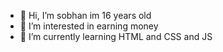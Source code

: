 - 👋 Hi, I’m sobhan im 16 years old 
- 👀 I’m interested in earning money 
- 🌱 I’m currently learning HTML and CSS and JS

<!---
swbhan/swbhan is a ✨ special ✨ repository because its `README.md` (this file) appears on your GitHub profile.
You can click the Preview link to take a look at your changes.
--->
